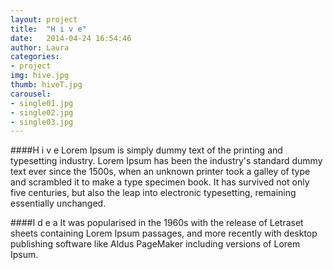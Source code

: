 ```yaml
---
layout: project
title:  "H i v e"
date:   2014-04-24 16:54:46
author: Laura
categories:
- project
img: hive.jpg
thumb: hiveT.jpg
carousel:
- single01.jpg
- single02.jpg
- single03.jpg
---
```

####H i v e
Lorem Ipsum is simply dummy text of the printing and typesetting industry. Lorem Ipsum has been the industry's standard dummy text ever since the 1500s, when an unknown printer took a galley of type and scrambled it to make a type specimen book. It has survived not only five centuries, but also the leap into electronic typesetting, remaining essentially unchanged.

####I d e a
It was popularised in the 1960s with the release of Letraset sheets containing Lorem Ipsum passages, and more recently with desktop publishing software like Aldus PageMaker including versions of Lorem Ipsum.